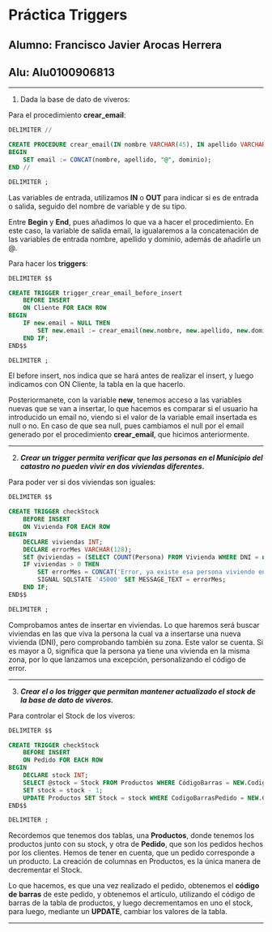 # Práctica Triggers

## Alumno: Francisco Javier Arocas Herrera

## Alu: Alu0100906813

---

1. Dada la base de dato de viveros:

Para el procedimiento **crear_email**:

```sql
DELIMITER //

CREATE PROCEDURE crear_email(IN nombre VARCHAR(45), IN apellido VARCHAR(45), IN dominio VARCHAR(45), OUT email VARCHAR(128))
BEGIN
	SET email := CONCAT(nombre, apellido, "@", dominio);
END //

DELIMITER ;
```

Las variables de entrada, utilizamos **IN** o **OUT** para indicar si es de entrada o salida, seguido del nombre de variable y de su tipo.

Entre **Begin** y **End**, pues añadimos lo que va a hacer el procedimiento. En este caso, la variable de salida email,  la igualaremos a la concatenación de las variables de entrada nombre, apellido y dominio, además de añadirle un @.

Para hacer los **triggers**:

```sql
DELIMITER $$

CREATE TRIGGER trigger_crear_email_before_insert
	BEFORE INSERT
    ON Cliente FOR EACH ROW
BEGIN
	IF new.email = NULL THEN
		SET new.email := crear_email(new.nombre, new.apellido, new.dominio);
	END IF;
END$$

DELIMITER ;
```

El before insert, nos indica que se hará antes de realizar el insert, y luego indicamos con ON Cliente, la tabla en la que hacerlo.

Posteriormanete, con la variable **new**, tenemos acceso a las variables nuevas que se van a insertar, lo que hacemos es comparar si el usuario ha introducido un email no, viendo si el valor de la variable email insertada es null o no. En caso de que sea null, pues cambiamos el null por el email generado por el procedimiento **crear_email**, que hicimos anteriormente.

---

2. ***Crear un trigger permita verificar que las personas en el Municipio del catastro no pueden vivir en dos viviendas diferentes.***

Para poder ver si dos viviendas son iguales:

```sql
DELIMITER $$

CREATE TRIGGER checkStock
	BEFORE INSERT
	ON Vivienda FOR EACH ROW
BEGIN
	DECLARE viviendas INT;
    DECLARE errorMes VARCHAR(128);
	SET @viviendas = (SELECT COUNT(Persona) FROM Vivienda WHERE DNI = new.DNI && Zona = new.Zona);
	IF viviendas > 0 THEN
		SET errorMes = CONCAT('Error, ya existe esa persona viviendo en otra vivienda de la misma zona'); 
		SIGNAL SQLSTATE '45000' SET MESSAGE_TEXT = errorMes;
	END IF;
END$$

DELIMITER ;
```

Comprobamos antes de insertar en viviendas. Lo que haremos será buscar viviendas en las que viva la persona la cual va a insertarse una nueva vivienda (DNI), pero comprobando también su zona. Este valor se cuenta. Si es mayor a 0, significa que la persona ya tiene una vivienda en la misma zona, por lo que lanzamos una excepción, personalizando el código de error.

---

3. ***Crear el o los trigger que permitan mantener actualizado el stock de la base de dato de viveros.***

Para controlar el Stock de los viveros:

```sql
DELIMITER $$

CREATE TRIGGER checkStock
	BEFORE INSERT
	ON Pedido FOR EACH ROW
BEGIN
	DECLARE stock INT;
	SELECT @stock = Stock FROM Productos WHERE CódigoBarras = NEW.CodigoBarrasPedido;
	SET stock = stock - 1;
	UPDATE Productos SET Stock = stock WHERE CodigoBarrasPedido = NEW.CodigoBarrasPedido;
END$$

DELIMITER ;
```

Recordemos que tenemos dos tablas, una **Productos**, donde tenemos los productos junto con su stock, y otra de **Pedido**, que son los pedidos hechos por los clientes. Hemos de tener en cuenta, que un pedido corresponde a un producto. La creación de columnas en Productos, es la única manera de decrementar el Stock.

Lo que hacemos, es que una vez realizado el pedido, obtenemos el **código de barras** de este pedido, y obtenemos el artículo, utilizando el código de barras de la tabla de productos, y luego decrementamos en uno el stock, para luego, mediante un **UPDATE**, cambiar los valores de la tabla.

---

